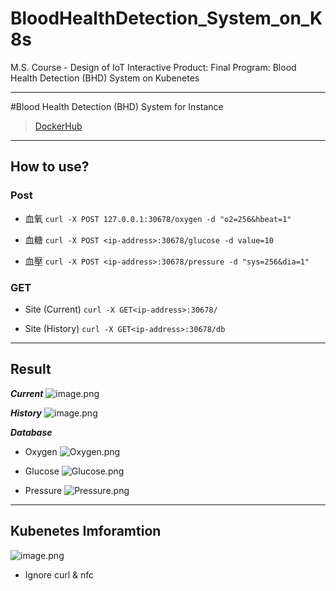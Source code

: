 # BloodHealthDetection_System_on_K8s
M.S. Course - Design of IoT Interactive Product: Final Program: Blood Health Detection (BHD) System on Kubenetes

---

#Blood Health Detection (BHD) System for Instance
>[DockerHub](https://cloud.docker.com/repository/docker/jason83925/bhd-app/general)

---
## **How to use?**
### Post

 - 血氧
`curl -X POST 127.0.0.1:30678/oxygen -d "o2=256&hbeat=1"`

 - 血糖
`curl -X POST <ip-address>:30678/glucose -d value=10`

 - 血壓
`curl -X POST <ip-address>:30678/pressure -d "sys=256&dia=1"`

### GET

 - Site (Current)
`curl -X GET<ip-address>:30678/`

 - Site (History)
`curl -X GET<ip-address>:30678/db`

---
## Result
***Current***
![image.png](https://trello-attachments.s3.amazonaws.com/5baf11e608544f6f7a51a7c3/5cf763d5a3b82b0ef535f444/9d10f2868c5026ddc0e079f36e1d240d/image.png) 

***History***
![image.png](https://trello-attachments.s3.amazonaws.com/5baf11e608544f6f7a51a7c3/5cf763d5a3b82b0ef535f444/a5258bf962af3132448f683f0ac32090/image.png) 

***Database***

 - Oxygen
![Oxygen.png](https://trello-attachments.s3.amazonaws.com/5baf11e608544f6f7a51a7c3/5cf763d5a3b82b0ef535f444/9a713fde235c0a33e9b9ceac2a47883c/image.png) 

 - Glucose
![Glucose.png](https://trello-attachments.s3.amazonaws.com/5baf11e608544f6f7a51a7c3/5cf763d5a3b82b0ef535f444/31ca20c2c3833b52bc8a35ed34c6d920/image.png) 

 - Pressure
![Pressure.png](https://trello-attachments.s3.amazonaws.com/5baf11e608544f6f7a51a7c3/5cf763d5a3b82b0ef535f444/88c6fbb7509a3dc20aef8be575c16961/image.png) 
---

## **Kubenetes Imforamtion**
![image.png](https://trello-attachments.s3.amazonaws.com/5baf11e608544f6f7a51a7c3/5cf763d5a3b82b0ef535f444/20021f9d749669d62cb4cd28a449809a/image.png) 

* Ignore curl & nfc

